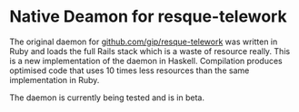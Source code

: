 Native Deamon for resque-telework
=================================

The original daemon for [github.com/gip/resque-telework](https://github.com/gip/resque-telework) was written in Ruby and loads the full Rails stack which is a waste of resource really. This is a new implementation of the daemon in Haskell. Compilation produces optimised code that uses 10 times less resources than the same implementation in Ruby.

The daemon is currently being tested and is in beta. 


